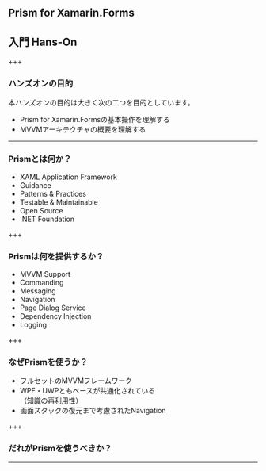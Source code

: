 ## Prism for Xamarin.Forms
## 入門 Hans-On

+++

### ハンズオンの目的  

本ハンズオンの目的は大きく次の二つを目的としています。  

* Prism for Xamarin.Formsの基本操作を理解する  
* MVVMアーキテクチャの概要を理解する  

---


### Prismとは何か？

* XAML Application Framework  
* Guidance  
* Patterns & Practices  
* Testable & Maintainable  
* Open Source  
* .NET Foundation  

+++


### Prismは何を提供するか？

* MVVM Support
* Commanding
* Messaging
* Navigation
* Page Dialog Service
* Dependency Injection
* Logging

+++

### なぜPrismを使うか？  

* フルセットのMVVMフレームワーク  
* WPF・UWPともベースが共通化されている  
（知識の再利用性）  
* 画面スタックの復元まで考慮されたNavigation

+++

### だれがPrismを使うべきか？  

---
## 